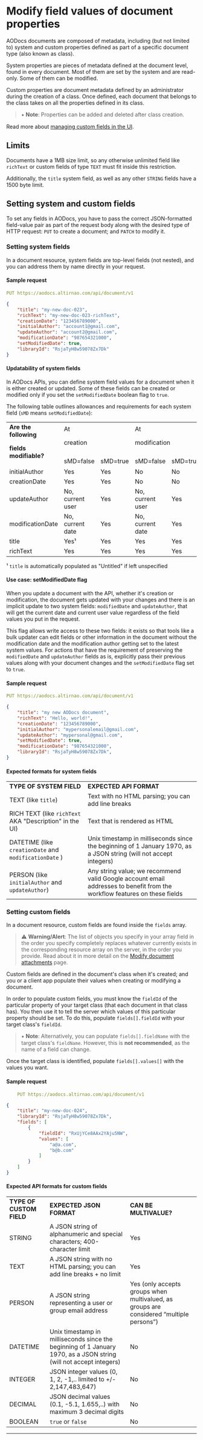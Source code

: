 # Modify field values of document properties

AODocs documents are composed of metadata, including (but not limited to) system and custom properties defined as part of a specific document type (also known as class).

System properties are pieces of metadata defined at the document level, found in every document. Most of them are set by the system and are read-only. Some of them can be modified.

Custom properties are document metadata defined by an administrator during the creation of a class. Once defined, each document that belongs to the class takes on all the properties defined in its class.

> ⭑  **Note**: Properties can be added and deleted after class creation.

Read more about [managing custom fields in the UI](https://support.aodocs.com/hc/en-us/articles/115000051523#h_76055d8f-c7aa-4eaa-b9d7-68aaea6a170b).


## Limits

Documents have a 1MB size limit, so any otherwise unlimited field like `richText` or custom fields of type `TEXT` must fit inside this restriction.

Additionally, the ```title``` system field, as well as any other `STRING` fields have a 1500 byte limit.


## Setting system and custom fields

To set any fields in AODocs, you have to pass the correct JSON-formatted field-value pair as part of the request body along with the desired type of HTTP request: ```PUT``` to create a document; and ```PATCH``` to modify it.


### Setting system fields

In a document resource, system fields are top-level fields (not nested), and you can address them by name directly in your request.


#### Sample request

```yaml
PUT https://aodocs.altirnao.com/api/document/v1
```

```json
{
    "title": "my-new-doc-023",
    "richText": "my-new-doc-023-richText",
    "creationDate": "123456789000",
    "initialAuthor": "account1@gmail.com",
    "updateAuthor": "account2@gmail.com",
    "modificationDate": "987654321000",
    "setModifiedDate": true,
    "libraryId": "RsjaTyH8w59078Zx7Dk"
}
```

#### Updatability of system fields

In AODocs APIs, you can define system field values for a document when it is either created or updated. Some of these fields can be created or modified only if you set the ```setModifiedDate``` boolean flag to ```true```.

The following table outlines allowances and requirements for each system field (`sMD` means `setModifiedDate`):


<table>
  <tr>
   <td rowspan="2" ><strong>Are the following</strong>
<p>
<strong>fields modifiable?</strong>
   </td>
   <td colspan="2" >At
<p>
creation
   </td>
   <td colspan="2" >At
<p>
modification
   </td>
  </tr>
  <tr>
   <td>sMD=false
   </td>
   <td>sMD=true
   </td>
   <td>sMD=false
   </td>
   <td>sMD=true
   </td>
  </tr>
  <tr>
   <td>initialAuthor
   </td>
   <td>Yes
   </td>
   <td>Yes
   </td>
   <td>No
   </td>
   <td>No
   </td>
  </tr>
  <tr>
   <td>creationDate
   </td>
   <td>Yes
   </td>
   <td>Yes
   </td>
   <td>No
   </td>
   <td>No
   </td>
  </tr>
  <tr>
   <td>updateAuthor
   </td>
   <td>No, current user
   </td>
   <td>Yes
   </td>
   <td>No, current user
   </td>
   <td>Yes
   </td>
  </tr>
  <tr>
   <td>modificationDate
   </td>
   <td>No, current date
   </td>
   <td>Yes
   </td>
   <td>No, current date
   </td>
   <td>Yes
   </td>
  </tr>
  <tr>
   <td>title
   </td>
   <td>Yes¹
   </td>
   <td>Yes
   </td>
   <td>Yes
   </td>
   <td>Yes
   </td>
  </tr>
  <tr>
   <td>richText
   </td>
   <td>Yes
   </td>
   <td>Yes
   </td>
   <td>Yes
   </td>
   <td>Yes
   </td>
  </tr>
</table>

¹ ```title``` is automatically populated as "Untitled" if left unspecified


#### Use case: setModifiedDate flag

When you update a document with the API, whether it's creation or modification, the document gets updated with your changes and there is an implicit update to two system fields: ```modifiedDate``` and ```updateAuthor```, that will get the current date and current user value regardless of the field values you put in the request.

This flag allows write access to these two fields: it exists so that tools like a bulk updater can edit fields or other information in the document without the modification date and the modification author getting set to the latest system values. For actions that have the requirement of preserving the ```modifiedDate``` and ```updateAuthor``` fields as is, explicitly pass their previous values along with your document changes and the ```setModifiedDate``` flag  set to ```true```.

#### Sample request

```yaml
PUT https://aodocs.altirnao.com/api/document/v1
```

```json
{
    "title": "my new AODocs document",
    "richText": "Hello, world!",
    "creationDate": "123456789000",
    "initialAuthor": "mypersonalemail@gmail.com",
    "updateAuthor": "mypersonal@gmail.com",
    "setModifiedDate": true,
    "modificationDate": "987654321000",
    "libraryId": "RsjaTyH8w59078Zx7Dk",
}
```


#### Expected formats for system fields


<table>
  <tr>
   <td><strong>TYPE OF SYSTEM FIELD</strong>
   </td>
   <td><strong>EXPECTED API FORMAT</strong>
   </td>
  </tr>
  <tr>
   <td>TEXT (like <code>title</code>)
   </td>
   <td>Text with no HTML parsing; you can add line breaks
   </td>
  </tr>
  <tr>
   <td>RICH TEXT (like <code>richText</code> AKA "Description" in the UI)
   </td>
   <td>Text that is rendered as HTML
   </td>
  </tr>
  <tr>
   <td>DATETIME (like <code>creationDate</code> and <code>modificationDate</code> )
   </td>
   <td>Unix timestamp in milliseconds since the beginning of 1 January 1970, as a JSON string (will not accept integers)
   </td>
  </tr>
  <tr>
   <td>PERSON (like <code>initialAuthor</code> and <code>updateAuthor</code>)
   </td>
   <td>Any string value; we recommend valid Google account email addresses to benefit from the workflow features on these fields
   </td>
  </tr>
</table>


### Setting custom fields

In a document resource, custom fields are found inside the ```fields``` array.

> ⚠ **Warning/Alert**: The list of objects you specify in your array field in the order you specify completely replaces whatever currently exists in the corresponding resource array on the server, in the order you provide. Read about it in more detail on the [Modify document attachments](/docs/ao-docs-dev.appspot.com/1/c/Guides/Manage%20AODocs%20documents/Create,%20modify,%20delete%20documents/Modify%20document%20attachments) page.

Custom fields are defined in the document's class when it's created; and you or a client app populate their values when creating or modifying a document.

In order to populate custom fields, you must know the ```fieldId``` of the particular property of your target class (that each document in that class has). You then use it to tell the server which values of this particular property should be set. To do this, populate ```fields[].fieldId``` with your target class's ```fieldId```.

> ⭑  **Note**: Alternatively, you can populate ```fields[].fieldName``` with the target class's ```fieldName```. However, this is **not recommended**, as the name of a field can change.

Once the target class is identified, populate ```fields[].values[]``` with the values you want.


#### Sample request

```yaml
    PUT https://aodocs.altirnao.com/api/document/v1
```

```json
{
    "title": "my-new-doc-024",
    "libraryId": "RsjaTyH8w59078Zx7Dk",
    "fields": [
        {
            "fieldId": "RxUjYCe8AAx2YAju5NW",
            "values": [
                "a@a.com",
                "b@b.com"
            ]
        }
    ]
}
```

#### Expected API formats for custom fields


<table>
  <tr>
   <td><strong>TYPE OF CUSTOM FIELD</strong>
   </td>
   <td><strong>EXPECTED JSON FORMAT</strong>
   </td>
   <td><strong>CAN BE MULTIVALUE?</strong>
   </td>
  </tr>
  <tr>
   <td>STRING
   </td>
   <td>A JSON string of alphanumeric and special characters; 400-character limit
   </td>
   <td>Yes
   </td>
  </tr>
  <tr>
   <td>TEXT
   </td>
   <td>A JSON string with no HTML parsing; you can add line breaks + no limit
   </td>
   <td>Yes
   </td>
  </tr>
  <tr>
   <td>PERSON
   </td>
   <td>A JSON string  representing a user or group email address
   </td>
   <td>Yes (only accepts groups when multivalued, as groups are considered “multiple persons”)
   </td>
  </tr>
  <tr>
   <td>DATETIME
   </td>
   <td>Unix timestamp in milliseconds since the beginning of 1 January 1970, as a JSON string (will not accept integers)
   </td>
   <td>No
   </td>
  </tr>
  <tr>
   <td>INTEGER
   </td>
   <td>JSON integer values (0, 1, 2, -1,.. limited to +/- 2,147,483,647)
   </td>
   <td>No
   </td>
  </tr>
  <tr>
   <td>DECIMAL
   </td>
   <td>JSON decimal values (0.1, -5.1, 1.655,..) with maximum 3 decimal digits
   </td>
   <td>No
   </td>
  </tr>
  <tr>
   <td>BOOLEAN
   </td>
   <td><code>true</code> or <code>false</code>
   </td>
   <td>No
   </td>
  </tr>
</table>

---
